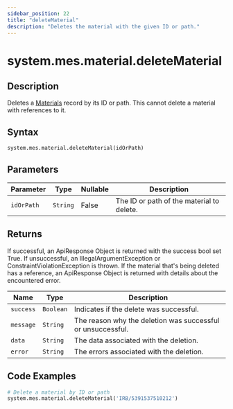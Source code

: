 ```yaml
---
sidebar_position: 22
title: "deleteMaterial"
description: "Deletes the material with the given ID or path."
---
```


# system.mes.material.deleteMaterial

## Description

Deletes a [Materials](../../data-model/material-model/material) record by its ID or path.
This cannot delete a material with references to it.

## Syntax

```python
system.mes.material.deleteMaterial(idOrPath)
```

## Parameters

| Parameter  | Type     | Nullable | Description                               |
|------------|----------|----------|-------------------------------------------|
| `idOrPath` | `String` | False    | The ID or path of the material to delete. |

## Returns

If successful, an ApiResponse Object is returned with the success bool set True. If unsuccessful, an IllegalArgumentException or ConstraintViolationException is thrown.
If the material that's being deleted has a reference, an ApiResponse Object is returned with details about the encountered error.

| Name      | Type      | Description                                                 |
|-----------|-----------|-------------------------------------------------------------|
| `success` | `Boolean` | Indicates if the delete was successful.                     |
| `message` | `String`  | The reason why the deletion was successful or unsuccessful. |
| `data`    | `String`  | The data associated with the deletion.                      |
| `error`   | `String`  | The errors associated with the deletion.                    |

## Code Examples

```python
# Delete a material by ID or path
system.mes.material.deleteMaterial('IRB/5391537510212')
```

